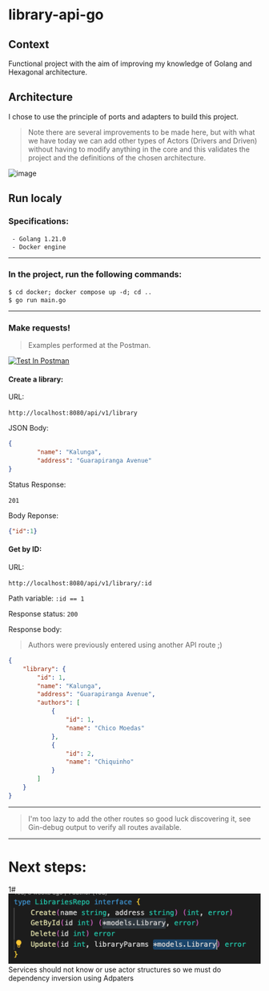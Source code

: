 # library-api-go 

## Context

Functional project with the aim of improving my knowledge of Golang and Hexagonal architecture.

## Architecture

I chose to use the principle of ports and adapters to build this project.

> Note there are several improvements to be made here, but with what we have today we can add other types of Actors (Drivers and Driven) without having to modify anything in the core and this validates the project and the definitions of the chosen architecture.

![image](https://github.com/Natan5533/library-api-go/assets/86797382/01f63370-756a-4779-ac10-efeb899fde1e)

## Run localy 
### Specifications:
```tool
 - Golang 1.21.0
 - Docker engine 
```
---
### In the project, run the following commands:

 ```shell
$ cd docker; docker compose up -d; cd ..
$ go run main.go 
```
---
### Make requests!
> Examples performed at the Postman.

[<img src="https://run.pstmn.io/button.svg" alt="Test In Postman" style="width: 100px; height: 25px;">](https://god.gw.postman.com/run-collection/21572659-5e64f842-2b0c-4e0f-835a-5e3f2a600d49?action=collection%2Ffork&source=rip_markdown&collection-url=entityId%3D21572659-5e64f842-2b0c-4e0f-835a-5e3f2a600d49%26entityType%3Dcollection%26workspaceId%3D92295a17-efe7-41a0-bb69-ce7642a21c31)

#### Create a library: 
URL:

 `http://localhost:8080/api/v1/library`

JSON Body: 
``` JSON
{
        "name": "Kalunga",
        "address": "Guarapiranga Avenue"
}
```
Status Response:

`201`

Body Reponse: 
``` JSON
{"id":1}
```

#### Get by ID:
URL: 

`http://localhost:8080/api/v1/library/:id `

Path variable: `:id == 1`

Response status: `200`

Response body: 
> Authors were previously entered using another API route ;)
``` JSON
{
    "library": {
        "id": 1,
        "name": "Kalunga",
        "address": "Guarapiranga Avenue",
        "authors": [
            {
                "id": 1,
                "name": "Chico Moedas"
            },
            {
                "id": 2,
                "name": "Chiquinho"
            }
        ]
    }
}
```

---

> I'm too lazy to add the other routes so good luck discovering it, see Gin-debug output to verify all routes available.

-----


# Next steps:

1#
![Alt](docs/image.png)
Services should not know or use actor structures so we must do dependency inversion using Adpaters


